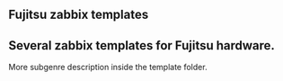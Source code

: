 ## Fujitsu zabbix templates
Several zabbix templates for Fujitsu hardware.
---
More subgenre description inside the template folder.